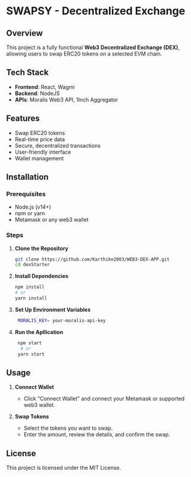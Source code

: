 # SWAPSY - Decentralized Exchange

## Overview

This project is a fully functional **Web3 Decentralized Exchange (DEX)**, allowing users to swap ERC20 tokens on a selected EVM chain.

## Tech Stack

- **Frontend**: React, Wagmi
- **Backend**: NodeJS
- **APIs**: Moralis Web3 API, 1Inch Aggregator

## Features

- Swap ERC20 tokens
- Real-time price data
- Secure, decentralized transactions
- User-friendly interface
- Wallet management

## Installation

### Prerequisites

- Node.js (v14+)
- npm or yarn
- Metamask or any web3 wallet

### Steps

1. **Clone the Repository**
   ```bash
   git clone https://github.com/Karthike2003/WEB3-DEX-APP.git
   cd dexStarter

2. **Install Dependencies**
   ```bash
   npm install
   # or
   yarn install

3. **Set Up Environment Variables**
    ```bash
     MORALIS_KEY= your-moralis-api-key

4.  **Run the Apllication**
     ```bash
      npm start
       # or
      yarn start

  ## Usage

1. **Connect Wallet**

   - Click "Connect Wallet" and connect your Metamask or supported web3 wallet.

2. **Swap Tokens**

   - Select the tokens you want to swap.
   - Enter the amount, review the details, and confirm the swap.
  
  ## License
   This project is licensed under the MIT License.



